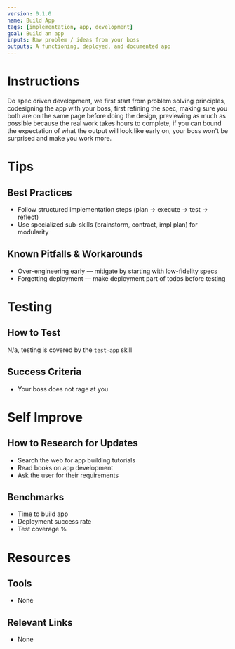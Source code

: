 ```yaml
---
version: 0.1.0
name: Build App
tags: [implementation, app, development]
goal: Build an app
inputs: Raw problem / ideas from your boss
outputs: A functioning, deployed, and documented app
---
```


# Instructions
Do spec driven development, we first start from problem solving principles, codesigning the app with your boss, first refining the spec, making sure you both are on the same page before doing the design, previewing as much as possible because the real work takes hours to complete, if you can bound the expectation of what the output will look like early on, your boss won't be surprised and make you work more. 

# Tips
## Best Practices
- Follow structured implementation steps (plan → execute → test → reflect)  
- Use specialized sub-skills (brainstorm, contract, impl plan) for modularity  

## Known Pitfalls & Workarounds
- Over-engineering early — mitigate by starting with low-fidelity specs  
- Forgetting deployment — make deployment part of todos before testing  

# Testing
## How to Test
N/a, testing is covered by the `test-app` skill

## Success Criteria
- Your boss does not rage at you

# Self Improve
## How to Research for Updates
- Search the web for app building tutorials  
- Read books on app development  
- Ask the user for their requirements  

## Benchmarks
- Time to build app  
- Deployment success rate  
- Test coverage %  

# Resources
## Tools
- None

## Relevant Links
- None